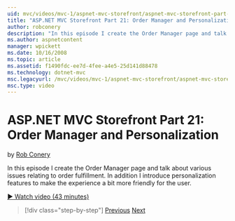 ```yaml
---
uid: mvc/videos/mvc-1/aspnet-mvc-storefront/aspnet-mvc-storefront-part-21-order-manager-and-personalization
title: "ASP.NET MVC Storefront Part 21: Order Manager and Personalization | Microsoft Docs"
author: robconery
description: "In this episode I create the Order Manager page and talk about various issues relating to order fulfillment. In addition I introduce personalization features..."
ms.author: aspnetcontent
manager: wpickett
ms.date: 10/16/2008
ms.topic: article
ms.assetid: f1490fdc-ee7d-4fee-a4e5-25d141d88478
ms.technology: dotnet-mvc
msc.legacyurl: /mvc/videos/mvc-1/aspnet-mvc-storefront/aspnet-mvc-storefront-part-21-order-manager-and-personalization
msc.type: video
---
```

ASP.NET MVC Storefront Part 21: Order Manager and Personalization
====================
by [Rob Conery](https://github.com/robconery)

In this episode I create the Order Manager page and talk about various issues relating to order fulfillment. In addition I introduce personalization features to make the experience a bit more friendly for the user.

[&#9654; Watch video (43 minutes)](https://channel9.msdn.com/Blogs/ASP-NET-Site-Videos/aspnet-mvc-storefront-part-21-order-manager-and-personalization)

> [!div class="step-by-step"]
> [Previous](aspnet-mvc-storefront-part-20-logging.md)
> [Next](aspnet-mvc-storefront-part-22-restructuring-rerouting-and-paypal.md)

